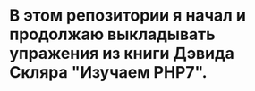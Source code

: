 # В этом репозитории я начал и продолжаю выкладывать упражения из книги Дэвида Скляра "Изучаем PHP7".
 
